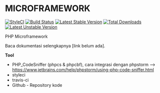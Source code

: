 # MICROFRAMEWORK
[![StyleCI](https://github.styleci.io/repos/210505965/shield?branch=master)](https://github.styleci.io/repos/210505965)
[![Build Status](https://travis-ci.org/fatkulnurk/microframework.svg?branch=master)](https://travis-ci.org/fatkulnurk/microframework)
[![Latest Stable Version](https://poser.pugx.org/fatkulnurk/microframework/v/stable)](https://packagist.org/packages/fatkulnurk/microframework)
[![Total Downloads](https://poser.pugx.org/fatkulnurk/microframework/downloads)](https://packagist.org/packages/fatkulnurk/microframework)
[![Latest Unstable Version](https://poser.pugx.org/fatkulnurk/microframework/v/unstable)](https://packagist.org/packages/fatkulnurk/microframework)

PHP Microframework

Baca dokumentasi selengkapnya [link belum ada].



**Tool**
- PHP_CodeSniffer (phpcs & phpcbf), 
cara integrasi dengan phpstorm --> https://www.jetbrains.com/help/phpstorm/using-php-code-sniffer.html
- styleci
- travis-ci
- Github - Repository kode